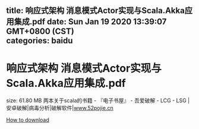 
title: 响应式架构  消息模式Actor实现与Scala.Akka应用集成.pdf
date: Sun Jan 19 2020 13:39:07 GMT+0800 (CST)    
categories: baidu
---

# 响应式架构  消息模式Actor实现与Scala.Akka应用集成.pdf
size: 61.80 MB
 两本关于scala的书籍 - 『电子书屋』 - 吾爱破解 - LCG - LSG |安卓破解|病毒分析|破解软件|www.52pojie.cn
 

[How to download](https://bpcam.bemobtrk.com/go/2ceec3aa-1ca2-46d6-b9ff-aaa5c184517c?jno=4684)